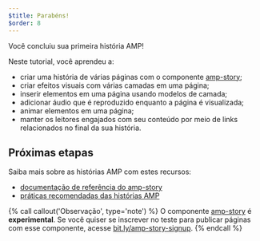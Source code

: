 ```yaml
---
$title: Parabéns!
$order: 8
---
```


Você concluiu sua primeira história AMP!

Neste tutorial, você aprendeu a:

- criar uma história de várias páginas com o componente [amp-story](/pt_br/docs/reference/components/amp-story.html);
- criar efeitos visuais com várias camadas em uma página;
- inserir elementos em uma página usando modelos de camada;
- adicionar áudio que é reproduzido enquanto a página é visualizada;
- animar elementos em uma página;
- manter os leitores engajados com seu conteúdo por meio de links relacionados no final da sua história.

## Próximas etapas

Saiba mais sobre as histórias AMP com estes recursos:

- [documentação de referência do amp-story](/pt_br/docs/reference/components/amp-story.html)
- [práticas recomendadas das histórias AMP](/pt_br/docs/fundamentals/amp_story_best_practices.html)

{% call callout('Observação', type='note') %}
O componente [amp-story](/pt_br/docs/reference/components/amp-story.html) é **experimental**. Se você quiser se inscrever no teste para publicar páginas com esse componente, acesse <a href="http://bit.ly/amp-story-signup">bit.ly/amp-story-signup</a>.
{% endcall %}
 
